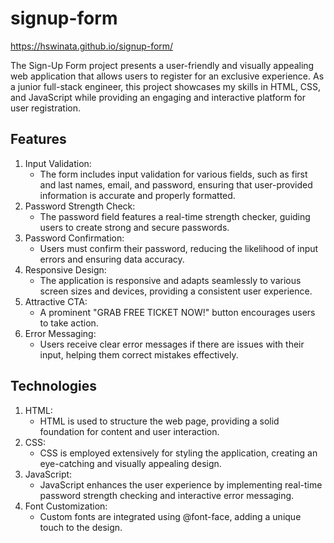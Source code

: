 # signup-form
https://hswinata.github.io/signup-form/

The Sign-Up Form project presents a user-friendly and visually appealing web application that allows users to register for an exclusive experience. As a junior full-stack engineer, this project showcases my skills in HTML, CSS, and JavaScript while providing an engaging and interactive platform for user registration.

## Features
1. Input Validation:
   - The form includes input validation for various fields, such as first and last names, email, and password, ensuring that user-provided information is accurate and properly formatted.
2. Password Strength Check:
   - The password field features a real-time strength checker, guiding users to create strong and secure passwords.
3. Password Confirmation:
   - Users must confirm their password, reducing the likelihood of input errors and ensuring data accuracy.
4. Responsive Design:
   - The application is responsive and adapts seamlessly to various screen sizes and devices, providing a consistent user experience.
5. Attractive CTA:
   - A prominent "GRAB FREE TICKET NOW!" button encourages users to take action.
6. Error Messaging:
   - Users receive clear error messages if there are issues with their input, helping them correct mistakes effectively.
  
## Technologies
1. HTML:
   - HTML is used to structure the web page, providing a solid foundation for content and user interaction.
2. CSS:
   - CSS is employed extensively for styling the application, creating an eye-catching and visually appealing design.
3. JavaScript:
   - JavaScript enhances the user experience by implementing real-time password strength checking and interactive error messaging.
4. Font Customization:
   - Custom fonts are integrated using @font-face, adding a unique touch to the design.
